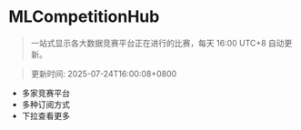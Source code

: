 # MLCompetitionHub

> 一站式显示各大数据竞赛平台正在进行的比赛，每天 16:00 UTC+8 自动更新。
  
> 更新时间: 2025-07-24T16:00:08+0800 

* 多家竞赛平台
* 多种订阅方式
* 下拉查看更多